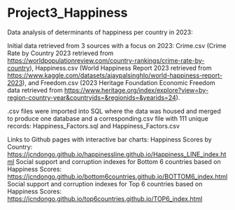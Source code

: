 # Project3_Happiness
Data analysis of determinants of happiness per country in 2023:

Initial data retrieved from 3 sources with a focus on 2023: Crime.csv (Crime Rate by Country 2023 retrieved from https://worldpopulationreview.com/country-rankings/crime-rate-by-country), Happiness.csv (World Happiness Report 2023 retrieved from https://www.kaggle.com/datasets/ajaypalsinghlo/world-happiness-report-2023), and Freedom.csv (2023 Heritage Foundation Economic Freedom data retrieved from https://www.heritage.org/index/explore?view=by-region-country-year&countryids=&regionids=&yearids=24).

.csv files were imported into SQL where the data was housed and merged to produce one database and a corresponding.csv file with 111 unique records: Happiness_Factors.sql and Happiness_Factors.csv

Links to Github pages with interactive bar charts:
Happiness Scores by Country: https://jcndongo.github.io/happinessline.github.io/Happiness_LINE_index.html
Social support and corruption indexes for Bottom 6 countries based on Happiness Scores: https://jcndongo.github.io/bottom6countries.github.io/BOTTOM6_index.html
Social support and corruption indexes for Top 6 countries based on Happiness Scores: https://jcndongo.github.io/top6countries.github.io/TOP6_index.html
